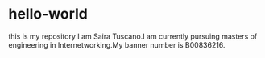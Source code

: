 # hello-world
this is my repository
I am Saira Tuscano.I am currently pursuing masters of engineering in Internetworking.My banner number is B00836216.
